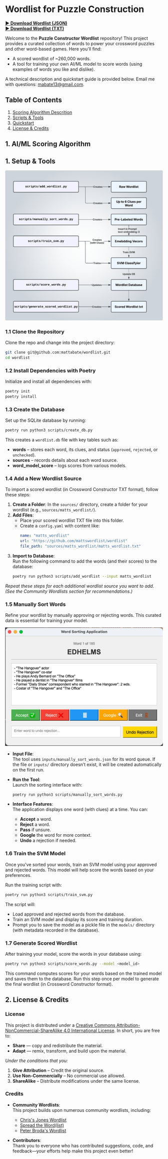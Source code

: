 
# Wordlist for Puzzle Construction

**[► Download Wordlist (JSON)](https://github.com/mattabate/wordlist/blob/main/matts_wordlist/scored_wordlist.json)**  
**[► Download Wordlist (TXT)](https://github.com/mattabate/wordlist/blob/main/matts_wordlist/scored_wordlist.txt)**

Welcome to the **Puzzle Constructor Wordlist** repository! This project provides a curated collection of words to power your crossword puzzles and other word-based games. Here you'll find: 

- A scored wordlist of ~260,000 words.
- A tool for training your own AI/ML model to score words (using examples of words you like and dislike).

A technical description and quickstart guide is provided below.  Email me with questions: mabate13@gmail.com.


## Table of Contents

1. [Scoring Algorithm Descrition]()
1. [Scripts & Tools](#setup--tools)
1. [Quickstart](#setup--tools)
2. [License & Credits](#license--credits)

## 1. AI/ML Scoring Algorithm

## 1. Setup & Tools

![Sorting Tool](wordlist/public/thing.svg)

### 1.1 Clone the Repository


Clone the repo and change into the project directory:

```bash
git clone git@github.com:mattabate/wordlist.git
cd wordlist
```

### 1.2 Install Dependencies with Poetry

Initialize and install all dependencies with:

```bash
poetry init
poetry install
```

### 1.3 Create the Database

Set up the SQLite database by running:

```bash
poetry run python3 scripts/create_db.py
```

This creates a `wordlist.db` file with key tables such as:

- **words** – stores each word, its clues, and status (`approved`, `rejected`, or `unchecked`).
- **sources** – records details about each word source.
- **word_model_score** – logs scores from various models.

### 1.4 Add a New Wordlist Source

To import a scored wordlist (in Crossword Constructor TXT format), follow these steps:

1. **Create a Folder**: In the `sources/` directory, create a folder for your wordlist (e.g., `sources/matts_wordlist/`).
2. **Add Files**:  
   - Place your scored wordlist TXT file into this folder.
   - Create a `config.yaml` with content like:
     ```yaml
     name: "matts_wordlist"
     url: "https://github.com/mattswordlist/wordlist"
     file_path: "sources/matts_wordlist/matts_wordlist.txt"
     ```
3. **Import to Database**:  
   Run the following command to add the words (and their scores) to the database:
   ```bash
   poetry run python3 scripts/add_wordlist --input matts_wordlist
   ```

*Repeat these steps for each additional wordlist source you want to add. (See the Community Wordlists section for recommendations.)*

### 1.5 Manually Sort Words

Refine your wordlist by manually approving or rejecting words. This curated data is essential for training your model.

![Sorting Tool](wordlist/public/api_sort.png)

- **Input File**:  
  The tool uses `inputs/manually_sort_words.json` for its word queue. If the file or `inputs/` directory doesn’t exist, it will be created automatically on the first run.
  
- **Run the Tool**:  
  Launch the sorting interface with:
  ```bash
  poetry run python3 scripts/manually_sort_words.py
  ```
  
- **Interface Features**:  
  The application displays one word (with clues) at a time. You can:
  - **Accept** a word.
  - **Reject** a word.
  - **Pass** if unsure.
  - **Google** the word for more context.
  - **Undo** a rejection if needed.

### 1.6 Train the SVM Model

Once you've sorted your words, train an SVM model using your approved and rejected words. This model will help score the words based on your preferences.

Run the training script with:

```bash
poetry run python3 scripts/train_svm.py
```

The script will:
- Load approved and rejected words from the database.
- Train an SVM model and display its score and training duration.
- Prompt you to save the model as a pickle file in the `models/` directory (with metadata recorded in the database).

### 1.7 Generate Scored Wordlist

After training your model, score the words in your database using:

```bash
poetry run python3 scripts/score_words.py --model <model_id>
```

This command computes scores for your words based on the trained model and saves them to the database. Run this step once per model to generate the final wordlist (in Crossword Constructor format).

## 2. License & Credits

### License

This project is distributed under a [Creative Commons Attribution-NonCommercial-ShareAlike 4.0 International License](https://creativecommons.org/licenses/by-nc-sa/4.0/). In short, you are free to:

- **Share** — copy and redistribute the material.
- **Adapt** — remix, transform, and build upon the material.

*Under the conditions that you:*

1. **Give Attribution** – Credit the original source.
2. **Use Non-Commercially** – No commercial use allowed.
3. **ShareAlike** – Distribute modifications under the same license.

### Credits

- **Community Wordlists**:  
  This project builds upon numerous community wordlists, including:
  - [Chris's Jones Wordlist](https://github.com/christophsjones/crossword-wordlist)
  - [Spread the Word(list)](https://www.spreadthewordlist.com/)
  - [Peter Broda's Wordlist](https://peterbroda.me/crosswords/wordlist/)

- **Contributors**:  
  Thank you to everyone who has contributed suggestions, code, and feedback—your efforts help make this project even better!
